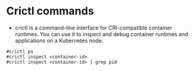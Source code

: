 # Crictl commands

- crictl is a command-line interface for CRI-compatible container runtimes. You can use it to inspect and debug container runtimes and applications on a Kubernetes node.

```
#crictl ps
#crictl inspect <container-id>
#crictl inspect <container-id> | grep pid
```